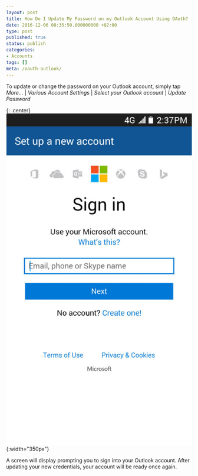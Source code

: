 ```yaml
---
layout: post
title: How Do I Update My Password on my Outlook Account Using OAuth?
date: 2016-12-06 08:35:50.000000000 +02:00
type: post
published: true
status: publish
categories:
- Accounts
tags: []
meta: /oauth-outlook/
---
```


To update or change the password on your Outlook account, simply tap *More...* \| *Various Account Settings* \| *Select your Outlook account* \| *Update Password*

{: .center}
![BlueMail Outlook](/assets/BlueMail_Outlook_Screen_1-576x1024.jpg){:width="350px"}

A screen will display prompting you to sign into your Outlook account. After updating your new credentials, your account will be ready once again.